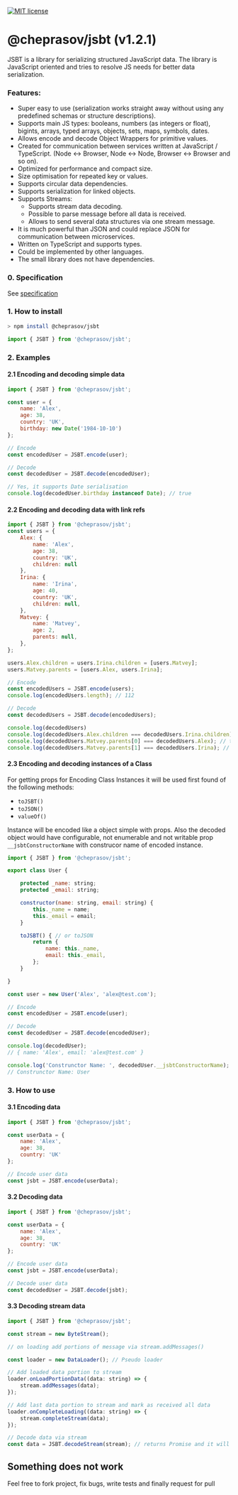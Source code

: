 [![MIT license](http://img.shields.io/badge/license-MIT-brightgreen.svg)](http://opensource.org/licenses/MIT)

@cheprasov/jsbt (v1.2.1)
=========

JSBT is a library for serializing structured JavaScript data. The library is JavaScript oriented and tries to resolve JS needs for better data serialization. 

### Features:
- Super easy to use (serialization works straight away without using any predefined schemas or structure descriptions).
- Supports main JS types: booleans, numbers (as integers or float), bigints, arrays, typed arrays, objects, sets, maps, symbols, dates.
- Allows encode and decode Object Wrappers for primitive values.
- Created for communication between services written at JavaScript / TypeScript. (Node <-> Browser, Node <-> Node, Browser <-> Browser and so on).
- Optimized for performance and compact size.
- Size optimisation for repeated key or values.
- Supports circular data dependencies.
- Supports serialization for linked objects.
- Supports Streams:
    + Supports stream data decoding.
    + Possible to parse message before all data is received.
    + Allows to send several data structures via one stream message.
- It is much powerful than JSON and could replace JSON for communication between microservices.
- Written on TypeScript and supports types.
- Could be implemented by other languages.
- The small library does not have dependencies.

### 0. Specification

See [specification](./specification.md)

### 1. How to install

```bash
> npm install @cheprasov/jsbt
```

```javascript
import { JSBT } from '@cheprasov/jsbt';
```

### 2. Examples

#### 2.1 Encoding and decoding simple data

```javascript
import { JSBT } from '@cheprasov/jsbt';

const user = {
    name: 'Alex',
    age: 38,
    country: 'UK',
    birthday: new Date('1984-10-10')
};

// Encode
const encodedUser = JSBT.encode(user);

// Decode
const decodedUser = JSBT.decode(encodedUser);

// Yes, it supports Date serialisation
console.log(decodedUser.birthday instanceof Date); // true
```

#### 2.2 Encoding and decoding data with link refs

```javascript
import { JSBT } from '@cheprasov/jsbt';
const users = {
    Alex: {
        name: 'Alex',
        age: 38,
        country: 'UK',
        children: null
    },
    Irina: {
        name: 'Irina',
        age: 40,
        country: 'UK',
        children: null,
    },
    Matvey: {
        name: 'Matvey',
        age: 2,
        parents: null,
    },
};

users.Alex.children = users.Irina.children = [users.Matvey];
users.Matvey.parents = [users.Alex, users.Irina];

// Encode
const encodedUsers = JSBT.encode(users);
console.log(encodedUsers.length); // 112

// Decode
const decodedUsers = JSBT.decode(encodedUsers);

console.log(decodedUsers)
console.log(decodedUsers.Alex.children === decodedUsers.Irina.children); // true
console.log(decodedUsers.Matvey.parents[0] === decodedUsers.Alex); // true
console.log(decodedUsers.Matvey.parents[1] === decodedUsers.Irina); // true
```

#### 2.3 Encoding and decoding instances of a Class

For getting props for Encoding Class Instances it will be used first found of the following methods:
- `toJSBT()`
- `toJSON()`
- `valueOf()`

Instance will be encoded like a object simple with props.
Also the decoded object would have configurable, not enumerable and not writable prop `__jsbtConstructorName` with construcor name of encoded instance. 

```javascript
import { JSBT } from '@cheprasov/jsbt';

export class User {

    protected _name: string;
    protected _email: string;

    constructor(name: string, email: string) {
        this._name = name;
        this._email = email;
    }

    toJSBT() { // or toJSON
        return {
            name: this._name,
            email: this._email,
        };
    }

}

const user = new User('Alex', 'alex@test.com');

// Encode
const encodedUser = JSBT.encode(user);

// Decode
const decodedUser = JSBT.decode(encodedUser);

console.log(decodedUser);
// { name: 'Alex', email: 'alex@test.com' }

console.log('Construnctor Name: ', decodedUser.__jsbtConstructorName);
// Construnctor Name: User
```

### 3. How to use

#### 3.1 Encoding data

```javascript
import { JSBT } from '@cheprasov/jsbt';

const userData = {
    name: 'Alex',
    age: 38, 
    country: 'UK'
};

// Encode user data
const jsbt = JSBT.encode(userData);
```

#### 3.2 Decoding data

```javascript
import { JSBT } from '@cheprasov/jsbt';

const userData = {
    name: 'Alex',
    age: 38, 
    country: 'UK'
};

// Encode user data
const jsbt = JSBT.encode(userData); 

// Decode user data
const decodedUser = JSBT.decode(jsbt); 
```

#### 3.3 Decoding stream data

```javascript
import { JSBT } from '@cheprasov/jsbt';

const stream = new ByteStream();

// on loading add portions of message via stream.addMessages()

const loader = new DataLoader(); // Pseudo loader

// Add loaded data portion to stream
loader.onLoadPortionData((data: string) => {
    stream.addMessages(data);
});

// Add last data portion to stream and mark as received all data
loader.onCompleteLoading((data: string) => {
    stream.completeStream(data);
});

// Decode data via stream
const data = JSBT.decodeStream(stream); // returns Promise and it will be resolved on receiving enough bytes for decoding data structure

```

## Something does not work

Feel free to fork project, fix bugs, write tests and finally request for pull
